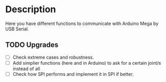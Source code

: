 # Description
Here you have different functions to communicate with Arduino Mega by USB Serial.

## TODO Upgrades
- [ ] Check extreme cases and robustness.
- [ ] Add simplier functions (here and in Arduino) to ask for a certain joint/s instead of all
- [ ] Check how SPI performs and implement it in SPI if better.